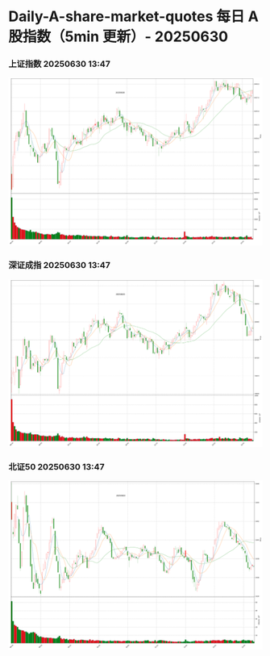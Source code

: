 
# Daily-A-share-market-quotes 每日 A 股指数（5min 更新）- 20250630

### 上证指数 20250630 13:47
![](./fig/2025/6/20250630-sh000001.png)

### 深证成指 20250630 13:47
![](./fig/2025/6/20250630-sz399001.png)

### 北证50 20250630 13:47
![](./fig/2025/6/20250630-bj899050.png)
